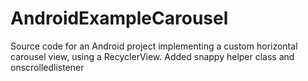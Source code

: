 # AndroidExampleCarousel
Source code for an Android project implementing a custom horizontal carousel view, using a RecyclerView.
Added snappy helper class and onscrolledlistener 
